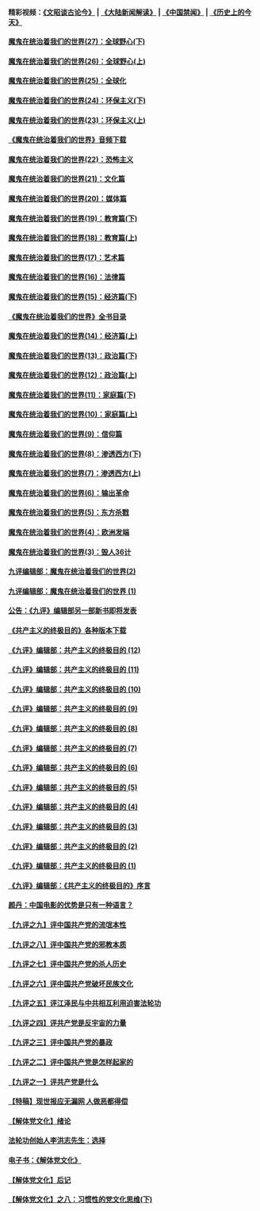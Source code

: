#### 精彩视频：[《文昭谈古论今》](https://github.com/gfw-breaker/wenzhao/blob/master/README.md?t=12250931) | [《大陆新闻解读》](https://github.com/gfw-breaker/ntdtv-comedy/blob/master/README.md?t=12250931) | [《中国禁闻》](https://github.com/gfw-breaker/ntdtv-news/blob/master/README.md?t=12250931) | [《历史上的今天》](https://github.com/gfw-breaker/today-in-history/blob/master/README.md?t=12250931) 

#### [魔鬼在统治着我们的世界(27)：全球野心(下)](../pages/nsc422/n10928319.md?t=12250931) 

#### [魔鬼在统治着我们的世界(26)：全球野心(上)](../pages/nsc422/n10900318.md?t=12250931) 

#### [魔鬼在统治着我们的世界(25)：全球化](../pages/nsc422/n10788205.md?t=12250931) 

#### [魔鬼在统治着我们的世界(24)：环保主义(下)](../pages/nsc422/n10695307.md?t=12250931) 

#### [魔鬼在统治着我们的世界(23)：环保主义(上)](../pages/nsc422/n10688613.md?t=12250931) 

#### [《魔鬼在统治着我们的世界》音频下载](../pages/nsc422/n10635553.md?t=12250931) 

#### [魔鬼在统治着我们的世界(22)：恐怖主义](../pages/nsc422/n10614727.md?t=12250931) 

#### [魔鬼在统治着我们的世界(21)：文化篇](../pages/nsc422/n10597706.md?t=12250931) 

#### [魔鬼在统治着我们的世界(20)：媒体篇](../pages/nsc422/n10586579.md?t=12250931) 

#### [魔鬼在统治着我们的世界(19)：教育篇(下)](../pages/nsc422/n10564808.md?t=12250931) 

#### [魔鬼在统治着我们的世界(18)：教育篇(上)](../pages/nsc422/n10526970.md?t=12250931) 

#### [魔鬼在统治着我们的世界(17)：艺术篇](../pages/nsc422/n10499093.md?t=12250931) 

#### [魔鬼在统治着我们的世界(16)：法律篇](../pages/nsc422/n10485969.md?t=12250931) 

#### [魔鬼在统治着我们的世界(15)：经济篇(下)](../pages/nsc422/n10469975.md?t=12250931) 

#### [《魔鬼在统治着我们的世界》全书目录](../pages/nsc422/n10464261.md?t=12250931) 

#### [魔鬼在统治着我们的世界(14)：经济篇(上)](../pages/nsc422/n10457370.md?t=12250931) 

#### [魔鬼在统治着我们的世界(13)：政治篇(下)](../pages/nsc422/n10448270.md?t=12250931) 

#### [魔鬼在统治着我们的世界(12)：政治篇(上)](../pages/nsc422/n10444576.md?t=12250931) 

#### [魔鬼在统治着我们的世界(11)：家庭篇(下)](../pages/nsc422/n10440961.md?t=12250931) 

#### [魔鬼在统治着我们的世界(10)：家庭篇(上)](../pages/nsc422/n10435448.md?t=12250931) 

#### [魔鬼在统治着我们的世界(9)：信仰篇](../pages/nsc422/n10432159.md?t=12250931) 

#### [魔鬼在统治着我们的世界(8)：渗透西方(下)](../pages/nsc422/n10429603.md?t=12250931) 

#### [魔鬼在统治着我们的世界(7)：渗透西方(上)](../pages/nsc422/n10426013.md?t=12250931) 

#### [魔鬼在统治着我们的世界(6)：输出革命](../pages/nsc422/n10421536.md?t=12250931) 

#### [魔鬼在统治着我们的世界(5)：东方杀戮](../pages/nsc422/n10417707.md?t=12250931) 

#### [魔鬼在统治着我们的世界(4)：欧洲发端](../pages/nsc422/n10414890.md?t=12250931) 

#### [魔鬼在统治着我们的世界(3)：毁人36计](../pages/nsc422/n10411583.md?t=12250931) 

#### [九评编辑部：魔鬼在统治着我们的世界(2)](../pages/nsc422/n10410036.md?t=12250931) 

#### [九评编辑部：魔鬼在统治着我们的世界 (1)](../pages/nsc422/n10406825.md?t=12250931) 

#### [公告：《九评》编辑部另一部新书即将发表](../pages/nsc422/n10405104.md?t=12250931) 

#### [《共产主义的终极目的》各种版本下载](../pages/nsc422/n10022138.md?t=12250931) 

#### [《九评》编辑部：共产主义的终极目的 (12)](../pages/nsc422/n9933272.md?t=12250931) 

#### [《九评》编辑部：共产主义的终极目的 (11)](../pages/nsc422/n9924973.md?t=12250931) 

#### [《九评》编辑部：共产主义的终极目的 (10)](../pages/nsc422/n9920883.md?t=12250931) 

#### [《九评》编辑部：共产主义的终极目的 (9)](../pages/nsc422/n9916363.md?t=12250931) 

#### [《九评》编辑部：共产主义的终极目的 (8)](../pages/nsc422/n9912488.md?t=12250931) 

#### [《九评》编辑部：共产主义的终极目的 (7)](../pages/nsc422/n9901176.md?t=12250931) 

#### [《九评》编辑部：共产主义的终极目的 (6)](../pages/nsc422/n9899359.md?t=12250931) 

#### [《九评》编辑部：共产主义的终极目的 (5)](../pages/nsc422/n9893174.md?t=12250931) 

#### [《九评》编辑部：共产主义的终极目的 (4)](../pages/nsc422/n9891246.md?t=12250931) 

#### [《九评》编辑部：共产主义的终极目的 (3)](../pages/nsc422/n9879879.md?t=12250931) 

#### [《九评》编辑部：共产主义的终极目的 (2)](../pages/nsc422/n9876205.md?t=12250931) 

#### [《九评》编辑部：共产主义的终极目的 (1)](../pages/nsc422/n9865857.md?t=12250931) 

#### [《九评》编辑部：《共产主义的终极目的》序言](../pages/nsc422/n9862666.md?t=12250931) 

#### [颜丹：中国电影的优势是只有一种语言？](../pages/nsc422/n9583062.md?t=12250931) 

#### [【九评之九】评中国共产党的流氓本性](../pages/nsc422/n737542.md?t=12250931) 

#### [【九评之八】评中国共产党的邪教本质](../pages/nsc422/n735942.md?t=12250931) 

#### [【九评之七】评中国共产党的杀人历史](../pages/nsc422/n733806.md?t=12250931) 

#### [【九评之六】评中国共产党破坏民族文化](../pages/nsc422/n731667.md?t=12250931) 

#### [【九评之五】评江泽民与中共相互利用迫害法轮功](../pages/nsc422/n730058.md?t=12250931) 

#### [【九评之四】评共产党是反宇宙的力量](../pages/nsc422/n727814.md?t=12250931) 

#### [【九评之三】评中国共产党的暴政](../pages/nsc422/n725597.md?t=12250931) 

#### [【九评之二】评中国共产党是怎样起家的](../pages/nsc422/n723946.md?t=12250931) 

#### [【九评之一】评共产党是什么](../pages/nsc422/n722529.md?t=12250931) 

#### [【特稿】现世报应无漏网 人做恶都得偿](../pages/nsc422/n4215167.md?t=12250931) 

#### [【解体党文化】绪论](../pages/nsc422/n1449356.md?t=12250931) 

#### [法轮功创始人李洪志先生：选择](../pages/nsc422/n3580738.md?t=12250931) 

#### [电子书：《解体党文化》](../pages/nsc422/n1573484.md?t=12250931) 

#### [【解体党文化】后记](../pages/nsc422/n1531999.md?t=12250931) 

#### [【解体党文化】之八：习惯性的党文化思维(下)](../pages/nsc422/n1526477.md?t=12250931) 

